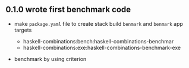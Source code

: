 ## 0.1.0 wrote first benchmark code

+ make `package.yaml` file to create stack build `benmark` and `benmark` app targets
	* haskell-combinations:bench:haskell-combinations-benchmar
	* haskell-combinations:exe:haskell-combinations-benchmark-exe

+ benchmark by using criterion
